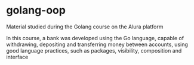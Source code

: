 # golang-oop
Material studied during the Golang course on the Alura platform

In this course, a bank was developed using the Go language, capable of withdrawing, depositing and transferring money between accounts, using good language practices, such as packages, visibility, composition and interface

